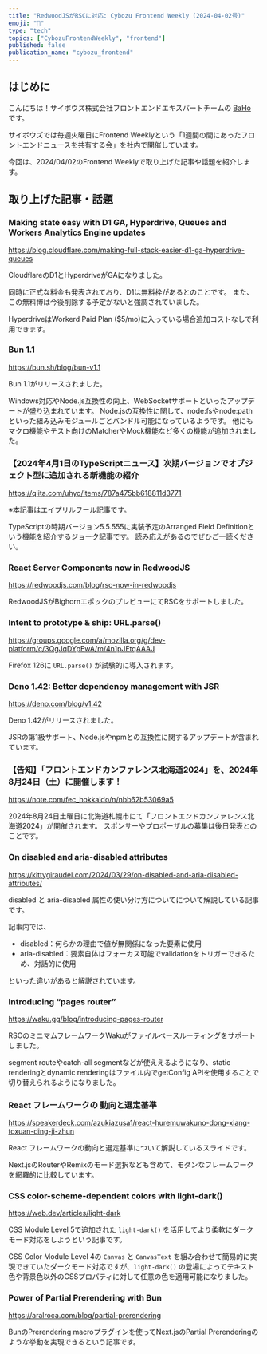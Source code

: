 ```yaml
---
title: "RedwoodJSがRSCに対応: Cybozu Frontend Weekly (2024-04-02号)"
emoji: "🌸"
type: "tech"
topics: ["CybozuFrontendWeekly", "frontend"]
published: false
publication_name: "cybozu_frontend"
---
```


## はじめに

こんにちは！サイボウズ株式会社フロントエンドエキスパートチームの [BaHo](https://twitter.com/b4h0_c4t) です。

サイボウズでは毎週火曜日にFrontend Weeklyという「1週間の間にあったフロントエンドニュースを共有する会」を社内で開催しています。

今回は、2024/04/02のFrontend Weeklyで取り上げた記事や話題を紹介します。

## 取り上げた記事・話題

### Making state easy with D1 GA, Hyperdrive, Queues and Workers Analytics Engine updates

https://blog.cloudflare.com/making-full-stack-easier-d1-ga-hyperdrive-queues

CloudflareのD1とHyperdriveがGAになりました。

同時に正式な料金も発表されており、D1は無料枠があるとのことです。
また、この無料博は今後削除する予定がないと強調されていました。

HyperdriveはWorkerd Paid Plan ($5/mo)に入っている場合追加コストなしで利用できます。

### Bun 1.1

https://bun.sh/blog/bun-v1.1

Bun 1.1がリリースされました。

Windows対応やNode.js互換性の向上、WebSocketサポートといったアップデートが盛り込まれています。
Node.jsの互換性に関して、node:fsやnode:pathといった組み込みモジュールごとバンドル可能になっているようです。
他にもマクロ機能やテスト向けのMatcherやMock機能など多くの機能が追加されました。

### 【2024年4月1日のTypeScriptニュース】次期バージョンでオブジェクト型に追加される新機能の紹介

https://qiita.com/uhyo/items/787a475bb618811d3771

※本記事はエイプリルフール記事です。

TypeScriptの時期バージョン5.5.555に実装予定のArranged Field Definitionという機能を紹介するジョーク記事です。
読み応えがあるのでぜひご一読ください。

### React Server Components now in RedwoodJS

https://redwoodjs.com/blog/rsc-now-in-redwoodjs

RedwoodJSがBighornエポックのプレビューにてRSCをサポートしました。

### Intent to prototype & ship: URL.parse()

https://groups.google.com/a/mozilla.org/g/dev-platform/c/3QgJqDYpEwA/m/4n1pJEtqAAAJ

Firefox 126に `URL.parse()` が試験的に導入されます。

### Deno 1.42: Better dependency management with JSR

https://deno.com/blog/v1.42

Deno 1.42がリリースされました。

JSRの第1級サポート、Node.jsやnpmとの互換性に関するアップデートが含まれています。

### 【告知】「フロントエンドカンファレンス北海道2024」を、2024年8月24日（土）に開催します！ 

https://note.com/fec_hokkaido/n/nbb62b53069a5

2024年8月24日土曜日に北海道札幌市にて「フロントエンドカンファレンス北海道2024」が開催されます。
スポンサーやプロポーザルの募集は後日発表とのことです。

### On disabled and aria-disabled attributes

https://kittygiraudel.com/2024/03/29/on-disabled-and-aria-disabled-attributes/

disabled と aria-disabled 属性の使い分け方についてについて解説している記事です。

記事内では、

- disabled：何らかの理由で値が無関係になった要素に使用
- aria-disabled：要素自体はフォーカス可能でvalidationをトリガーできるため、対話的に使用

といった違いがあると解説されています。

### Introducing “pages router”

https://waku.gg/blog/introducing-pages-router

RSCのミニマムフレームワークWakuがファイルベースルーティングをサポートしました。

segment routeやcatch-all segmentなどが使ええるようになり、static renderingとdynamic renderingはファイル内でgetConfig APIを使用することで切り替えられるようになりました。

### React フレームワークの 動向と選定基準 

https://speakerdeck.com/azukiazusa1/react-huremuwakuno-dong-xiang-toxuan-ding-ji-zhun

React フレームワークの動向と選定基準について解説しているスライドです。

Next.jsのRouterやRemixのモード選択なども含めて、モダンなフレームワークを網羅的に比較しています。

### CSS color-scheme-dependent colors with light-dark()

https://web.dev/articles/light-dark

CSS Module Level 5で追加された `light-dark()` を活用してより柔軟にダークモード対応をしようという記事です。

CSS Color Module Level 4の `Canvas` と `CanvasText` を組み合わせて簡易的に実現できていたダークモード対応ですが、`light-dark()` の登場によってテキスト色や背景色以外のCSSプロパティに対して任意の色を適用可能になりました。

### Power of Partial Prerendering with Bun

https://aralroca.com/blog/partial-prerendering

BunのPrerendering macroプラグインを使ってNext.jsのPartial Prerenderingのような挙動を実現できるという記事です。
